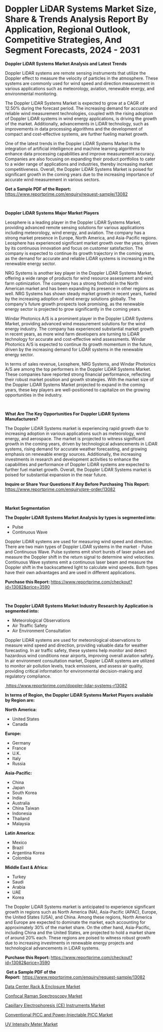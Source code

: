 <p><h1>Doppler LiDAR Systems Market Size, Share & Trends Analysis Report By Application, Regional Outlook, Competitive Strategies, And Segment Forecasts, 2024 - 2031</h1></p><p><strong>Doppler LiDAR Systems Market Analysis and Latest Trends</strong></p>
<p><p>Doppler LiDAR systems are remote sensing instruments that utilize the Doppler effect to measure the velocity of particles in the atmosphere. These systems are commonly used for wind speed and direction measurement in various applications such as meteorology, aviation, renewable energy, and environmental monitoring.</p><p>The Doppler LiDAR Systems Market is expected to grow at a CAGR of 12.50% during the forecast period. The increasing demand for accurate and reliable wind measurement technologies, coupled with the rising adoption of Doppler LiDAR systems in wind energy applications, is driving the growth of the market. Additionally, advancements in LiDAR technology, such as improvements in data processing algorithms and the development of compact and cost-effective systems, are further fueling market growth.</p><p>One of the latest trends in the Doppler LiDAR Systems Market is the integration of artificial intelligence and machine learning algorithms to enhance data processing capabilities and improve measurement accuracy. Companies are also focusing on expanding their product portfolios to cater to a wider range of applications and industries, thereby increasing market competitiveness. Overall, the Doppler LiDAR Systems Market is poised for significant growth in the coming years due to the increasing importance of accurate wind measurement in various sectors.</p></p>
<p><strong>Get a Sample PDF of the Report:&nbsp;</strong> <a href="https://www.reportprime.com/enquiry/request-sample/13082">https://www.reportprime.com/enquiry/request-sample/13082</a></p>
<p>&nbsp;</p>
<p><strong>Doppler LiDAR Systems Major Market Players</strong></p>
<p><p>Leosphere is a leading player in the Doppler LiDAR Systems Market, providing advanced remote sensing solutions for various applications including meteorology, wind energy, and aviation. The company has a strong market presence in Europe, North America, and Asia-Pacific regions. Leosphere has experienced significant market growth over the years, driven by its continuous innovation and focus on customer satisfaction. The company is expected to continue its growth trajectory in the coming years, as the demand for accurate and reliable LiDAR systems is increasing in the renewable energy sector.</p><p>NRG Systems is another key player in the Doppler LiDAR Systems Market, offering a wide range of products for wind resource assessment and wind farm optimization. The company has a strong foothold in the North American market and has been expanding its presence in other regions as well. NRG Systems has shown steady market growth in recent years, fueled by the increasing adoption of wind energy solutions globally. The company's future growth prospects look promising, as the renewable energy sector is projected to grow significantly in the coming years.</p><p>Windar Photonics A/S is a prominent player in the Doppler LiDAR Systems Market, providing advanced wind measurement solutions for the wind energy industry. The company has experienced substantial market growth in recent years, as more wind farm developers are turning to LiDAR technology for accurate and cost-effective wind assessments. Windar Photonics A/S is expected to continue its growth momentum in the future, driven by the increasing demand for LiDAR systems in the renewable energy sector.</p><p>In terms of sales revenue, Leosphere, NRG Systems, and Windar Photonics A/S are among the top performers in the Doppler LiDAR Systems Market. These companies have reported strong financial performance, reflecting their robust market position and growth strategies. With the market size of the Doppler LiDAR Systems Market projected to expand in the coming years, these key players are well-positioned to capitalize on the growing opportunities in the industry.</p></p>
<p>&nbsp;</p>
<p><strong>What Are The Key Opportunities For Doppler LiDAR Systems Manufacturers?</strong></p>
<p><p>The Doppler LiDAR Systems market is experiencing rapid growth due to increasing adoption in various applications such as meteorology, wind energy, and aerospace. The market is projected to witness significant growth in the coming years, driven by technological advancements in LiDAR systems, rising demand for accurate weather forecasting, and growing emphasis on renewable energy sources. Additionally, the increasing investments in research and development activities to enhance the capabilities and performance of Doppler LiDAR systems are expected to further fuel market growth. Overall, the Doppler LiDAR Systems market is poised for substantial expansion in the near future.</p></p>
<p><strong>Inquire or Share Your Questions If Any Before Purchasing This Report:</strong> <a href="https://www.reportprime.com/enquiry/pre-order/13082">https://www.reportprime.com/enquiry/pre-order/13082</a></p>
<p>&nbsp;</p>
<p><strong>Market Segmentation</strong></p>
<p><strong>The Doppler LiDAR Systems Market Analysis by types is segmented into:</strong></p>
<p><ul><li>Pulse</li><li>Continuous Wave</li></ul></p>
<p><p>Doppler LiDAR systems are used for measuring wind speed and direction. There are two main types of Doppler LiDAR systems in the market - Pulse and Continuous Wave. Pulse systems emit short bursts of laser pulses and measure the Doppler shift in the return signal to determine wind velocities. Continuous Wave systems emit a continuous laser beam and measure the Doppler shift in the backscattered light to calculate wind speeds. Both types have their own advantages and are used in different applications.</p></p>
<p><strong>Purchase this Report:&nbsp;</strong><a href="https://www.reportprime.com/checkout?id=13082&price=3590">https://www.reportprime.com/checkout?id=13082&price=3590</a></p>
<p>&nbsp;</p>
<p><strong>The Doppler LiDAR Systems Market Industry Research by Application is segmented into:</strong></p>
<p><ul><li>Meteorological Observations</li><li>Air Ttraffic Safety</li><li>Air Environment Consultation</li></ul></p>
<p><p>Doppler LiDAR systems are used for meteorological observations to measure wind speed and direction, providing valuable data for weather forecasting. In air traffic safety, these systems help monitor and detect hazardous wind conditions near airports, improving overall aviation safety. In air environment consultation market, Doppler LiDAR systems are utilized to monitor air pollution levels, track emissions, and assess air quality, providing critical information for environmental decision-making and regulatory compliance.</p></p>
<p><a href="https://www.reportprime.com/doppler-lidar-systems-r13082">&nbsp;https://www.reportprime.com/doppler-lidar-systems-r13082</a></p>
<p><strong>In terms of Region, the Doppler LiDAR Systems Market Players available by Region are:</strong></p>
<p>
    <p> <strong> North America: </strong>
        <ul>
            <li>United States</li>
            <li>Canada</li>
        </ul>
        </p> 
    <p> <strong> Europe: </strong>
        <ul>
            <li>Germany</li>
            <li>France</li>
            <li>U.K.</li>
            <li>Italy</li>
            <li>Russia</li>
        </ul>
        </p> 
    <p> <strong> Asia-Pacific: </strong>
        <ul>
            <li>China</li>
            <li>Japan</li>
            <li>South Korea</li>
            <li>India</li>
            <li>Australia</li>
            <li>China Taiwan</li>
            <li>Indonesia</li>
            <li>Thailand</li>
            <li>Malaysia</li>
        </ul>
        </p> 
    <p> <strong> Latin America: </strong>
        <ul>
            <li>Mexico</li>
            <li>Brazil</li>
            <li>Argentina Korea</li>
            <li>Colombia</li>
        </ul>
        </p> 
    <p> <strong> Middle East & Africa: </strong>
        <ul>
            <li>Turkey</li>
            <li>Saudi</li>
            <li>Arabia</li>
            <li>UAE</li>
            <li>Korea</li>
        </ul>
    </p>
    </p>
<p><p>The Doppler LiDAR Systems market is anticipated to experience significant growth in regions such as North America (NA), Asia-Pacific (APAC), Europe, the United States (USA), and China. Among these regions, North America and Europe are expected to dominate the market, each accounting for approximately 30% of the market share. On the other hand, Asia-Pacific, including China and the United States, are projected to hold a market share of around 20% each. These regions are poised to witness robust growth due to increasing investments in renewable energy projects and technological advancements in LiDAR systems.</p></p>
<p><strong>Purchase this Report: </strong><a href="https://www.reportprime.com/checkout?id=13082&price=3590">https://www.reportprime.com/checkout?id=13082&price=3590</a></p>
<p>&nbsp;<strong>Get a Sample PDF of the Report:&nbsp;&nbsp;</strong><a href="https://www.reportprime.com/enquiry/request-sample/13082">https://www.reportprime.com/enquiry/request-sample/13082</a></p>
<p><strong></strong></p>
<p><p><a href="https://github.com/kishanagarner91/Market-Research-Report-List-1/blob/main/data-center-rack-enclosure-market.md">Data Center Rack & Enclosure Market</a></p><p><a href="https://github.com/hrhzhypq19/Market-Research-Report-List-1/blob/main/confocal-raman-spectroscopy-market.md">Confocal Raman Spectroscopy Market</a></p><p><a href="https://medium.com/@brisistensen57567/global-capillary-electrophoresis-ce-instruments-market-sector-types-applications-market-player-94227183a265">Capillary Electrophoresis (CE) Instruments Market</a></p><p><a href="https://medium.com/@ralphyoung1949/conventional-picc-and-power-injectable-picc-market-share-size-trends-industry-analysis-report-e25dbe4ff8ef">Conventional PICC and Power-Injectable PICC Market</a></p><p><a href="https://www.linkedin.com/pulse/insights-uv-intensity-meter-market-players-size-geographical-doloe?trackingId=ug6pfDSdtkKofpM%2FuTgvUA%3D%3D">UV Intensity Meter Market</a></p></p>